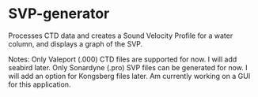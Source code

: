# SVP-generator
Processes CTD data and creates a Sound Velocity Profile for a water column, and displays a graph of the SVP.

Notes:
Only Valeport (.000) CTD files are supported for now. I will add seabird later.
Only Sonardyne (.pro) SVP files can be generated for now. I will add an option for Kongsberg files later.
Am currently working on a GUI for this application.
